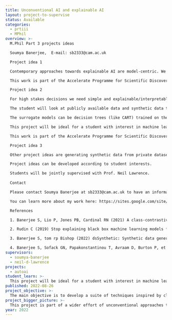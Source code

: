 ```yaml
---
title: Unconventional AI and explainable AI
layout: project-to-supervise
status: Available
categories:
  - prtiii
  - MPhil
overview: >-
  M.Phil Part 3 projects ideas

  Soumya Banerjee,  E-mail: sb2333@cam.ac.uk 

  Project idea 1

  Contemporary approaches towards explainable AI are model-centric. We will use data-centric approaches to explain the complex interplay between data and models. This will build on published work [1]. This project will be ideal for a student with interest in machine learning and who has coding experience. 

  This work is part of the Accelerate Programme for Scientific Discovery which aims to democratize access to AI tools and apply AI to problems from diverse disciplines. The student will be part of a growing community of inter-disciplinary AI researchers at the University of Cambridge. 

  Project idea 2

  For high stakes decisions we need simple and explainable/interpretable models. This need is acute in the case of healthcare and social sciences like recidivism prediction [2]. In this project, we will build simple interpretable models that are surrogates for deep learning models. 

  The student will look at publicly available data and synthetic data to generate surrogate models that are transparent and interpretable. The process of creating these surrogate interpretable models will be automated. This can also be partially based on published work [1]. 

  The surrogate models can be decision trees (like CART) trained on the input and output of a deep learning model [1].   This can use R packages like party, rpart, partykit or other packages. This will lead to tools that automated the creation of surrogate interpretable models based on deep learning models in healthcare. 

  This project will be ideal for a student with interest in machine learning and who has coding experience.

  This work is part of the Accelerate Programme for Scientific Discovery which aims to democratize access to AI tools  and apply AI to problems from diverse disciplines. The student will be part of a growing community of inter-disciplinary AI researchers. 

  Project idea 3

  Other project ideas are generating synthetic data from private datasets like data from electronic healthcare records data [3], other explanatory artificial intelligence (xAI) techniques, privacy preserving machine learning [4], documenting data and models, detecting concept drift, etc. 

  Project ideas can be developed according to student interests. 

  Students will be jointly supervised with Prof. Neil Lawrence.
  
  Contact

  Please contact Soumya Banerjee at sb2333@cam.ac.uk to have an informal chat. 

  You can learn more about my work here: https://sites.google.com/site/neelsoumya 

  References 

  1. Banerjee S, Lio P, Jones PB, Cardinal RN (2021) A class-contrastive human-interpretable machine learning approach to predict mortality in severe mental illness. npj Schizophr 7: 1–13. 

  2. Rudin C (2019) Stop explaining black box machine learning models for high stakes decisions and use interpretable models instead. Nat Mach Intell 1: 206–215. 

  3. Banerjee S, tom rp Bishop (2022) dsSynthetic: Synthetic data generation for the DataSHIELD federated analysis system. BMC Res Notes 15: 230. 

  4. Banerjee S, Sofack GN, Papakonstantinou T, Avraam D, Burton P, et al. (2022) dsSurvival: Privacy preserving survival models for federated individual patient meta-analysis in DataSHIELD. BMC Res Notes 15: 197.
supervisors:
  - soumya-banerjee
  - neil-d-lawrence
projects:
  - autoai
student_learn: >-
  This project will be ideal for a student with interest in machine learning and who has coding experience. This work is part of the Accelerate Programme for Scientific Discovery which aims to democratize access to AI tools and apply AI to problems from diverse disciplines. The student will be part of a growing community of inter-disciplinary AI researchers at the University of Cambridge.
published: 2022-08-26
project_objective: >-
  The main objective is to develop a suite of techniques inspired by classical AI to inform explainable AI.
project_bigger_picture: >-
  This project is part of a wider effort of unconventional approaches to AI. 
year: 2022
---
```

